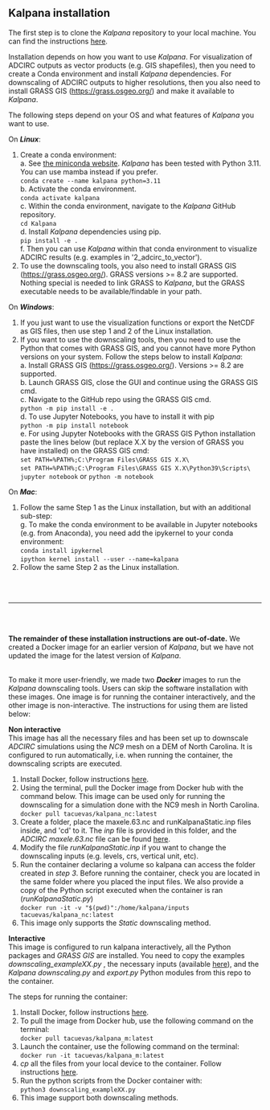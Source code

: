 ## Kalpana installation

The first step is to clone the *Kalpana* repository to your local machine. You can find the instructions [here](https://docs.github.com/en/repositories/creating-and-managing-repositories/cloning-a-repository). <br>

Installation depends on how you want to use *Kalpana*. For visualization of ADCIRC outputs as vector products (e.g. GIS shapefiles), then you need to create a Conda environment and install *Kalpana* dependencies. For downscaling of ADCIRC outputs to higher resolutions, then you also need to install GRASS GIS (https://grass.osgeo.org/) and make it available to *Kalpana*.<br>

The following steps depend on your OS and what features of *Kalpana* you want to use.<br>

On ***Linux***:<br>
1. Create a conda environment:<br>
a. See [the miniconda website](https://conda.io/projects/conda/en/latest/user-guide/tasks/manage-environments.html). *Kalpana* has been tested with Python 3.11. You can use mamba instead if you prefer.<br>
      ```conda create --name kalpana python=3.11```<br>
b. Activate the conda environment.<br>
      ```conda activate kalpana```<br>
c. Within the conda environment, navigate to the *Kalpana* GitHub repository.<br>
      ```cd Kalpana```<br>
d. Install *Kalpana* dependencies using pip.<br>
      ```pip install -e .```<br>
f. Then you can use *Kalpana* within that conda environment to visualize ADCIRC results (e.g. examples in '2_adcirc_to_vector').
2. To use the downscaling tools, you also need to install GRASS GIS (https://grass.osgeo.org/). GRASS versions >= 8.2 are supported. Nothing special is needed to link GRASS to *Kalpana*, but the GRASS executable needs to be available/findable in your path.<br>

On ***Windows***:<br>
1. If you just want to use the visualization functions or export the NetCDF as GIS files, then use step 1 and 2 of the Linux installation.<br>
2. If you want to use the downscaling tools, then you need to use the Python that comes with GRASS GIS, and you cannot have more Python versions on your system. Follow the steps below to install *Kalpana*:<br>
a. Install GRASS GIS (https://grass.osgeo.org/). Versions >= 8.2 are supported.<br>
b. Launch GRASS GIS, close the GUI and continue using the GRASS GIS cmd.<br>
c. Navigate to the GitHub repo using the GRASS GIS cmd.<br>
      ```python -m pip install -e .```<br>
d. To use Jupyter Notebooks, you have to install it with pip <br>
      ```python -m pip install notebook```<br>
e. For using Jupyter Notebooks with the GRASS GIS Python installation paste the lines below (but replace X.X by the version of GRASS you have installed) on the GRASS GIS cmd:<br>
      ```set PATH=%PATH%;C:\Program Files\GRASS GIS X.X\```<br>
      ```set PATH=%PATH%;C:\Program Files\GRASS GIS X.X\Python39\Scripts\```<br>
      ```jupyter notebook``` or ```python -m notebook```<br>

On ***Mac***:<br>
1. Follow the same Step 1 as the Linux installation, but with an additional sub-step:<br>
g. To make the conda environment to be available in Jupyter notebooks (e.g. from Anaconda), you need add the ipykernel to your conda environment:<br>
      ```conda install ipykernel```<br>
      ```ipython kernel install --user --name=kalpana```<br>
2. Follow the same Step 2 as the Linux installation.

<br><br><hr><br><br>

**The remainder of these installation instructions are out-of-date.** We created a Docker image for an earlier version of *Kalpana*, but we have not updated the image for the latest version of *Kalpana*.<br><br>

To make it more user-friendly, we made two ***Docker*** images to run the *Kalpana* downscaling tools. Users can skip the software installation with these images. One image is for running the container interactively, and the other image is non-interactive. The instructions for using them are listed below:

**Non interactive**<br>
This image has all the necessary files and has been set up to downscale *ADCIRC* simulations using the *NC9* mesh on a DEM of North Carolina. It is configured to run automatically, i.e. when running the container, the downscaling scripts are executed.
1) Install Docker, follow instructions [here](https://docs.docker.com/engine/install/).
2) Using the terminal, pull the Docker image from Docker hub with the command below. This image can be used only for running the downscaling for a simulation done with the NC9 mesh in North Carolina. <br>
    ```docker pull tacuevas/kalpana_nc:latest```
3) Create a folder, place the maxele.63.nc and runKalpanaStatic.inp files inside, and 'cd' to it. The *inp* file is provided in this folder, and the *ADCIRC* *maxele.63.nc* file can be found [here](https://go.ncsu.edu/kalpana-example-inputs).
4) Modify the file *runKalpanaStatic.inp* if you want to change the downscaling inputs (e.g. levels, crs, vertical unit, etc).
5) Run the container declaring a volume so kalpana can access the folder created in *step 3*. Before running the container, check you are located in the same folder where you placed the input files. We also provide a copy of the Python script executed when the container is ran (*runKalpanaStatic.py*)<br>
    ```docker run -it -v "$(pwd)":/home/kalpana/inputs tacuevas/kalpana_nc:latest```
6) This image only supports the *Static* downscaling method.


**Interactive**<br>
This image is configured to run kalpana interactively, all the Python packages and *GRASS GIS* are installed. You need to copy the examples *downscaling_exampleXX.py* , the necessary inputs (available [here](https://drive.google.com/drive/u/2/folders/14gOAzbfuMUk3asRFsMCtOup3NL3V6EgF)), and the *Kalpana* *downscaling.py* and *export.py* Python modules from this repo to the container.

The steps for running the container:

1) Install Docker, follow instructions [here](https://docs.docker.com/engine/install/).
2) To pull the image from Docker hub, use the following command on the terminal: <br>
    ```docker pull tacuevas/kalpana_m:latest```
3) Launch the container, use the following command on the terminal: <br>
    ```docker run -it tacuevas/kalpana_m:latest```
4) *cp* all the files from your local device to the container. Follow instructions [here](https://docs.docker.com/engine/reference/commandline/cp/).
5) Run the python scripts from the Docker container with: <br>
    ```python3 downscaling_exampleXX.py```
6) This image support both downscaling methods.
